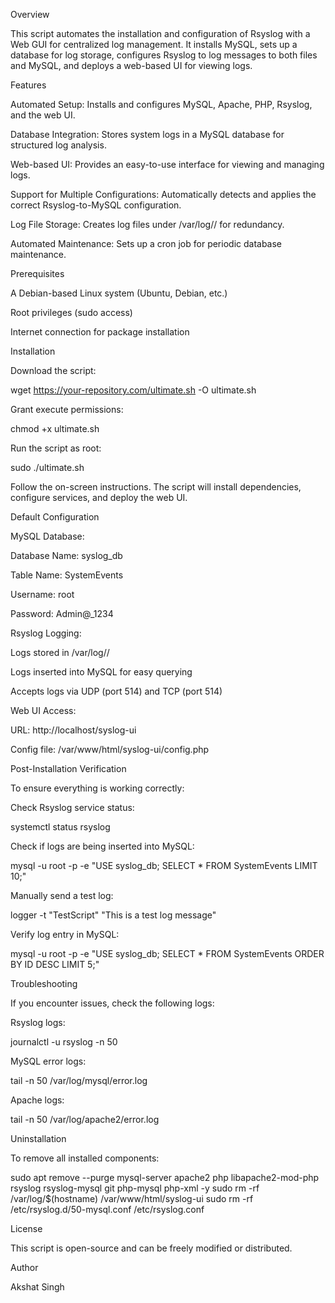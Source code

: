 Overview

This script automates the installation and configuration of Rsyslog with a Web GUI for centralized log management. It installs MySQL, sets up a database for log storage, configures Rsyslog to log messages to both files and MySQL, and deploys a web-based UI for viewing logs.

Features

Automated Setup: Installs and configures MySQL, Apache, PHP, Rsyslog, and the web UI.

Database Integration: Stores system logs in a MySQL database for structured log analysis.

Web-based UI: Provides an easy-to-use interface for viewing and managing logs.

Support for Multiple Configurations: Automatically detects and applies the correct Rsyslog-to-MySQL configuration.

Log File Storage: Creates log files under /var/log/<hostname>/ for redundancy.

Automated Maintenance: Sets up a cron job for periodic database maintenance.

Prerequisites

A Debian-based Linux system (Ubuntu, Debian, etc.)

Root privileges (sudo access)

Internet connection for package installation

Installation

Download the script:

wget https://your-repository.com/ultimate.sh -O ultimate.sh

Grant execute permissions:

chmod +x ultimate.sh

Run the script as root:

sudo ./ultimate.sh

Follow the on-screen instructions. The script will install dependencies, configure services, and deploy the web UI.

Default Configuration

MySQL Database:

Database Name: syslog_db

Table Name: SystemEvents

Username: root

Password: Admin@_1234

Rsyslog Logging:

Logs stored in /var/log/<hostname>/

Logs inserted into MySQL for easy querying

Accepts logs via UDP (port 514) and TCP (port 514)

Web UI Access:

URL: http://localhost/syslog-ui

Config file: /var/www/html/syslog-ui/config.php

Post-Installation Verification

To ensure everything is working correctly:

Check Rsyslog service status:

systemctl status rsyslog

Check if logs are being inserted into MySQL:

mysql -u root -p -e "USE syslog_db; SELECT * FROM SystemEvents LIMIT 10;"

Manually send a test log:

logger -t "TestScript" "This is a test log message"

Verify log entry in MySQL:

mysql -u root -p -e "USE syslog_db; SELECT * FROM SystemEvents ORDER BY ID DESC LIMIT 5;"

Troubleshooting

If you encounter issues, check the following logs:

Rsyslog logs:

journalctl -u rsyslog -n 50

MySQL error logs:

tail -n 50 /var/log/mysql/error.log

Apache logs:

tail -n 50 /var/log/apache2/error.log

Uninstallation

To remove all installed components:

sudo apt remove --purge mysql-server apache2 php libapache2-mod-php rsyslog rsyslog-mysql git php-mysql php-xml -y
sudo rm -rf /var/log/$(hostname) /var/www/html/syslog-ui
sudo rm -rf /etc/rsyslog.d/50-mysql.conf /etc/rsyslog.conf

License

This script is open-source and can be freely modified or distributed.

Author

Akshat Singh
